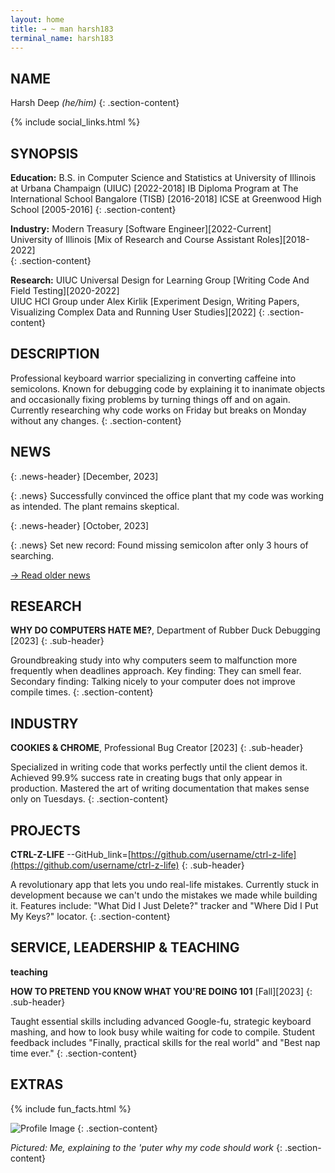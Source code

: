 ```yaml
---
layout: home
title: → ~ man harsh183
terminal_name: harsh183
---
```


## NAME

Harsh Deep *(he/him)*
{: .section-content}

{% include social_links.html %}

## SYNOPSIS

**Education:** B.S. in Computer Science and Statistics at University of Illinois at Urbana Champaign (UIUC) [2022-2018]
IB Diploma Program at The International School Bangalore (TISB) [2016-2018]
ICSE at Greenwood High School [2005-2016]
{: .section-content}

**Industry:**
Modern Treasury [Software Engineer][2022-Current]   
University of Illinois [Mix of Research and Course Assistant Roles][2018-2022]   
{: .section-content}

**Research:**
UIUC Universal Design for Learning Group [Writing Code And Field Testing][2020-2022]   
UIUC HCI Group under Alex Kirlik [Experiment Design, Writing Papers, Visualizing Complex Data and Running User Studies][2022]
{: .section-content}

## DESCRIPTION

Professional keyboard warrior specializing in converting caffeine into semicolons. Known for debugging code by explaining it to inanimate objects and occasionally fixing problems by turning things off and on again. Currently researching why code works on Friday but breaks on Monday without any changes.
{: .section-content}

## NEWS

{: .news-header}
[December, 2023]

{: .news}
Successfully convinced the office plant that my code was working as intended. The plant remains skeptical.

{: .news-header}
[October, 2023]

{: .news}
Set new record: Found missing semicolon after only 3 hours of searching.


[→ Read older news](/news-archive)

## RESEARCH

**WHY DO COMPUTERS HATE ME?**, Department of Rubber Duck Debugging [2023]
{: .sub-header}

Groundbreaking study into why computers seem to malfunction more frequently when deadlines approach. Key finding: They can smell fear. Secondary finding: Talking nicely to your computer does not improve compile times.
{: .section-content}

## INDUSTRY

**COOKIES & CHROME**, Professional Bug Creator [2023]
{: .sub-header}

Specialized in writing code that works perfectly until the client demos it. Achieved 99.9% success rate in creating bugs that only appear in production. Mastered the art of writing documentation that makes sense only on Tuesdays.
{: .section-content}

## PROJECTS

**CTRL-Z-LIFE**
\--GitHub_link=[https://github.com/username/ctrl-z-life](https://github.com/username/ctrl-z-life)
{: .sub-header}

A revolutionary app that lets you undo real-life mistakes. Currently stuck in development because we can't undo the mistakes we made while building it. Features include: "What Did I Just Delete?" tracker and "Where Did I Put My Keys?" locator.
{: .section-content}

## SERVICE, LEADERSHIP & TEACHING

**teaching**

**HOW TO PRETEND YOU KNOW WHAT YOU'RE DOING 101** [Fall][2023]
{: .sub-header}

Taught essential skills including advanced Google-fu, strategic keyboard mashing, and how to look busy while waiting for code to compile. Student feedback includes "Finally, practical skills for the real world" and "Best nap time ever."
{: .section-content}

## EXTRAS

{% include fun_facts.html %}

![Profile Image](assets/images/profile.png)
{: .section-content}

*Pictured: Me, explaining to the 'puter why my code should work*
{: .section-content}
